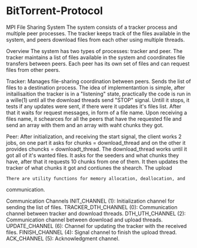 # BitTorrent-Protocol

MPI File Sharing System
    The system consists of a tracker process and multiple peer
processes. The tracker keeps track of the files available in the
system, and peers download files from each other using multiple
threads.

Overview
    The system has two types of processes: tracker and peer. The
tracker maintains a list of files available in the system and
coordinates file transfers between peers. Each peer has its own
set of files and can request files from other peers.

Tracker:
    Manages file-sharing coordination between peers. Sends the
list of files to a destination process. The idea of implementantion
is simple, after initailisaition the tracker is in a "listening" 
state, practically the code is run in a wille(1) until all the 
download threads send "STOP" signal. Untill it stops, it tests if
any updates were sent, if there were it updates it's files list.
After that it waits for request messages, in form of a file name. 
Upon receiving a files name, it schearces for all the peers that
have the requested file and send an array with them and an array
with waht chunks they got.

Peer:
    After initialization, and receiving the start signal, the client
works 2 jobs, on one part it asks for chunks = download_thread and on
the other it provides chuncks = downloadt_thread. The download_thread
works until it got all of it's wanted files. It asks for the seeders
and what chunks they have, after that it requests 10 chunks from one
of them. It then updates the tracker of what chunks it got and
contiunes the shearch. The upload 

    There are utility functions for memory allocation, deallocation, and
communication.

Communication Channels
INIT_CHANNEL (1): Initialization channel for sending 
                  the list of files.
TRACKER_DTH_CHANNEL (0): Communication channel between 
                         tracker and download threads.
DTH_UTH_CHANNEL (2): Communication channel between 
                     download and upload threads.
UPDATE_CHANNEL (6): Channel for updating the tracker with 
                    the received files.
FINISH_CHANNEL (4): Signal channel to finish the upload 
                    thread.
ACK_CHANNEL (5): Acknowledgment channel.
